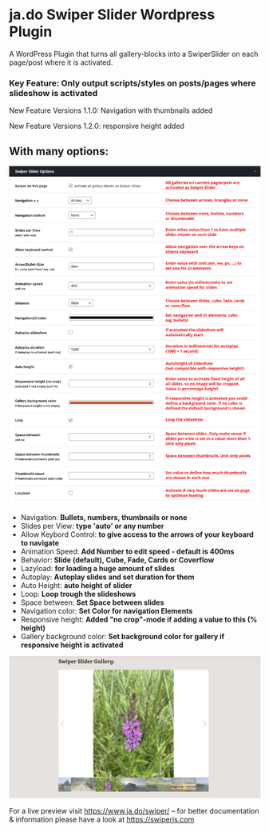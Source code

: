 # ja.do Swiper Slider Wordpress Plugin


A WordPress Plugin that turns all gallery-blocks into a SwiperSlider on each page/post where it is activated.

<h3>Key Feature: Only output scripts/styles on posts/pages where slideshow is activated</h3>

<p>New Feature Versions 1.1.0: Navigation with thumbnails added</p>
<p>New Feature Versions 1.2.0: responsive height added</p>


<h2>With many options:</h2>

![Swiper Slider settings](https://raw.githubusercontent.com/jadoGmbH/jado-SwiperSlider-Plugin-4-WordPress/main/tutorial-swiper-slider.jpg "Tutorial Swiper Slider")


<ul>

<li>Navigation: <strong>Bullets, numbers, thumbnails or none</strong></li>
<li>Slides per View: <strong>type 'auto' or any number</strong></li>
<li>Allow Keybord Control: <strong>to give access to the arrows of your keyboard to navigate</strong></li>
<li>Animation Speed: <strong>Add Number to edit speed - default is 400ms</strong></li>
<li>Behavior: <strong>Slide (default), Cube, Fade, Cards or Coverflow</strong></li>
<li>Lazyload: <strong>for loading a huge amount of slides</strong></li>
<li>Autoplay: <strong>Autoplay slides and set duration for them</strong></li>
<li>Auto Height: <strong>auto height of slider</strong></li>
<li>Loop: <strong>Loop trough the slideshows</strong></li>
<li>Space between: <strong>Set Space between slides</strong></li>
<li>Navigation color: <strong>Set Color for navigation Elements</strong></li>
<li>Responsive height: <strong>Added "no crop"-mode if adding a value to this (% height)</strong></li>
<li>Gallery background color: <strong>Set background color for gallery if responsive height is activated</strong></li>


</ul>


![Swiper Slider preview](https://raw.githubusercontent.com/jadoGmbH/jado-SwiperSlider-Plugin-4-WordPress/main/swiper-slider-gallery.jpg "Preview Swiper Slider")




For a live preview visit https://www.ja.do/swiper/ – for better documentation & information please have a look at https://swiperjs.com
